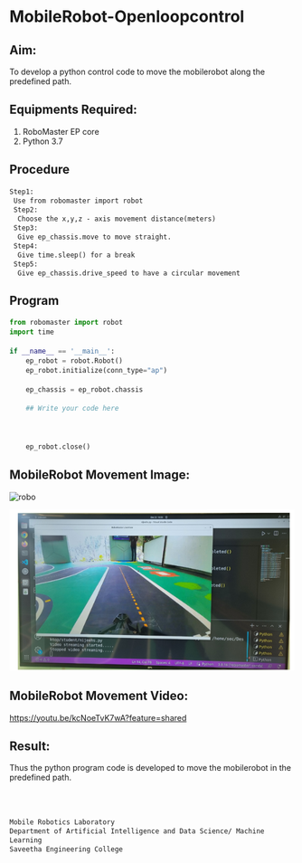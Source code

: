 # MobileRobot-Openloopcontrol
## Aim:

To develop a python control code to move the mobilerobot along the predefined path.

## Equipments Required:
1. RoboMaster EP core
2. Python 3.7

## Procedure
```
Step1:
 Use from robomaster import robot
 Step2:
  Choose the x,y,z - axis movement distance(meters)
 Step3:
  Give ep_chassis.move to move straight.
 Step4:
  Give time.sleep() for a break
 Step5:
  Give ep_chassis.drive_speed to have a circular movement
```

## Program
```python
from robomaster import robot
import time

if __name__ == '__main__':
    ep_robot = robot.Robot()
    ep_robot.initialize(conn_type="ap")

    ep_chassis = ep_robot.chassis

    ## Write your code here


    
    ep_robot.close()
```

## MobileRobot Movement Image:

![robo](./img/robomaster.png)

![alt text](image.png)
## MobileRobot Movement Video:

https://youtu.be/kcNoeTvK7wA?feature=shared


## Result:
Thus the python program code is developed to move the mobilerobot in the predefined path.


<br/>
<br/>

```
Mobile Robotics Laboratory
Department of Artificial Intelligence and Data Science/ Machine Learning
Saveetha Engineering College
```
